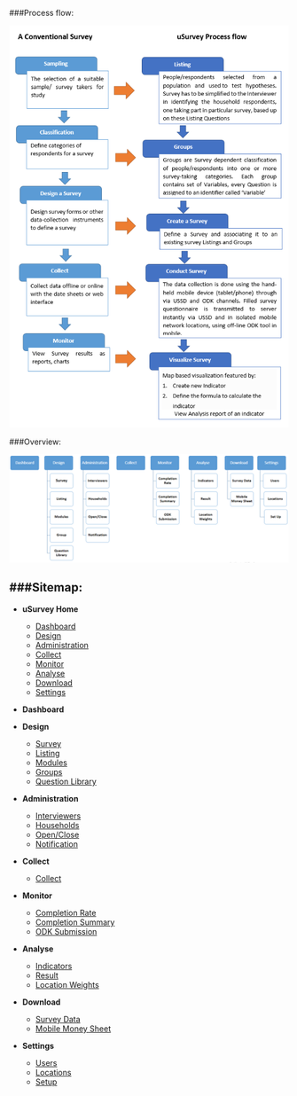 
###Process flow:

![uSurvey Flow](./uSurvey_flow.png)


###Overview:

![uSurvey Menu](./uSurvey_LOC.png)



###Sitemap:
-----------
* **uSurvey Home** 
  * [Dashboard](http://usurvey.unicefuganda.org/home/)
  * [Design]()
  * [Administration]()
  * [Collect]()
  * [Monitor]()
  * [Analyse]()
  * [Download]()
  * [Settings]()

* **Dashboard**
   
* **Design** 
   * [Survey](http://usurvey.unicefuganda.org/surveys/)
   * [Listing](./Listing.md)
   * [Modules](http://usurvey.unicefuganda.org/modules/)
   * [Groups](http://usurvey.unicefuganda.org/groups/)
   * [Question Library](http://usurvey.unicefuganda.org/question_library/)

* **Administration** 
  * [Interviewers](http://usurvey.unicefuganda.org/accounts/login/?next=/interviewers/)
  * [Households](http://usurvey.unicefuganda.org/households/)
  * [Open/Close](#)
  * [Notification](http://usurvey.unicefuganda.org/bulk_sms)

* **Collect**
   * [Collect](#)

* **Monitor**
   * [Completion Rate](http://usurvehttp://usurvey.unicefuganda.org/surveys/interviewers_completion/y.unicefuganda.org/surveys/completion/)
   * [Completion Summary](http://usurvey.unicefuganda.org/surveys/interviewers_completion/)
   * [ODK Submission](http://usurvey.unicefuganda.org/odk/aggregate/submission_list/)

* **Analyse** 
  * [Indicators](http://usurvey.unicefuganda.org/indicators/)
  * [Result](#)
  * [Location Weights](http://usurvey.unicefuganda.org/locations/weights/)

* **Download**
   * [Survey Data](http://usurvey.unicefuganda.org/aggregates/download_spreadsheet)
   * [Mobile Money Sheet](http://usurvey.unicefuganda.org/interviewer_report/)

* **Settings**
   * [Users](http://usurvey.unicefuganda.org/users/)
   * [Locations](http://usurvey.unicefuganda.org/enumeration_area/)
   * [Setup](#)
